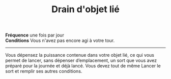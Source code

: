 ﻿---
# ATTENTION : Ne modifiez pas ce fichier
# Ce fichier est généré automatiquement par un script d'après les données du module Foundry VTT officiel et de sa traduction
title: Drain d'objet lié
titleEn: Drain Bonded Item
id: v82XtjAVN4ffgVVR
group: actions
---
<p><span><strong>Fréquence</strong> une fois par jour<br><strong>Conditions</strong> Vous n'avez pas encore agi à votre tour.</span></p><hr><p>Vous dépensez la puissance contenue dans votre objet lié, ce qui vous permet de lancer, sans dépenser d’emplacement, un sort que vous avez préparé pour la journée et déjà lancé. Vous devez tout de même Lancer le sort et remplir ses autres conditions.&nbsp;&nbsp;</p>
